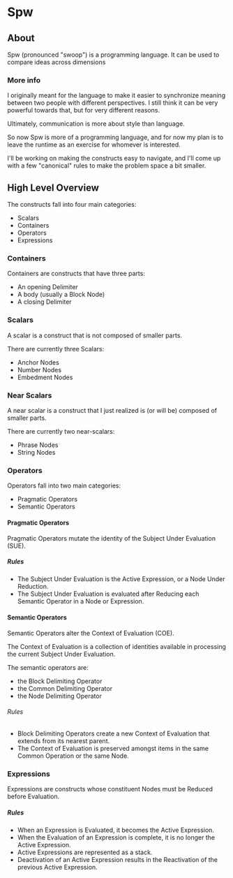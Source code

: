 # Spw


## About

Spw (pronounced "swoop") is a programming language. It can be used to compare ideas across dimensions

### More info
I originally meant for the language to make it easier to synchronize meaning between two people with different perspectives. I still think it can be very powerful towards that, but for very different reasons. 

Ultimately, communication is more about style than language.

So now Spw is more of a programming language, and for now my plan is to leave the runtime as an exercise for whomever is interested. 

I'll be working on making the constructs easy to navigate, and I'll come up with a few "canonical" rules to make the problem space a bit smaller.


## High Level Overview

The constructs fall into four main categories:
- Scalars
- Containers
- Operators
- Expressions

### Containers

Containers are constructs that have three parts:
- An opening Delimiter
- A body (usually a Block Node)
- A closing Delimiter

### Scalars

A scalar is a construct that is not composed of smaller parts.

There are currently three Scalars:
- Anchor Nodes
- Number Nodes
- Embedment Nodes

### Near Scalars

A near scalar is a construct that I just realized is (or will be) composed of smaller parts.

There are currently two near-scalars:
- Phrase Nodes
- String Nodes

### Operators

Operators fall into two main categories:
- Pragmatic Operators
- Semantic Operators

#### Pragmatic Operators

Pragmatic Operators mutate the identity of the Subject Under Evaluation (SUE).

##### Rules
- The Subject Under Evaluation is the Active Expression, or a Node Under Reduction.
- The Subject Under Evaluation is evaluated after Reducing each Semantic Operator in a Node or Expression.

#### Semantic Operators

Semantic Operators alter the Context of Evaluation (COE).

The Context of Evaluation is a collection of identities available in processing the current Subject Under Evaluation.

The semantic operators are:
- the Block Delimiting Operator
- the Common Delimiting Operator
- the Node Delimiting Operator

###### Rules
- Block Delimiting Operators create a new Context of Evaluation that extends from its nearest parent.
- The Context of Evaluation is preserved amongst items in the same Common Operation or the same Node.



### Expressions

Expressions are constructs whose constituent Nodes must be Reduced before Evaluation.

##### Rules
- When an Expression is Evaluated, it becomes the Active Expression.
- When the Evaluation of an Expression is complete, it is no longer the Active Expression.
- Active Expressions are represented as a stack.
- Deactivation of an Active Expression results in the Reactivation of the previous Active Expression.